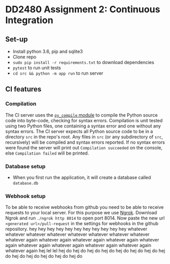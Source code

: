 # DD2480 Assignment 2: Continuous Integration

## Set-up
* Install python 3.6, pip and sqlite3
* Clone repo
* ```sudo pip install -r requirements.txt``` to download dependencies
* `pytest` to run unit tests
* ```cd src && python -m app run``` to run server

## CI features

### Compilation

The CI server uses the [`py_compile` module](https://docs.python.org/3/library/py_compile.html) to compile the Python source code into byte-code, checking for syntax errors. Compilation is unit tested using two Python files, one containing a syntax error and one without any syntax errors. The CI server expects all Python source code to be in a directory `src` in the repo's root. Any files in `src` (or any subdirectory of `src`, recursively) will be compiled and syntax errors reported. If no syntax errors were found the server will print out `Compilation succeeded` on the console, else `Compilation failed` will be printed.

### Database setup
* When you first run the application, it will create a database called `database.db`

### Webhook setup
To be able to receive webhooks from github you need to be able to receive requests to your local server. For this purpose we use [Ngrok](https://ngrok.com/).
Download Ngrok and run `./ngrok http 8014` to open port 8014. Now paste the new url
`<generated url>/pull-request` in the settings for webhooks in the github repository.
hey
hey
hey
hey
hey
hey
hey
hey
hey
hey
hey
whatever
whatever
whatever
whatever
whatever
whatever
whatever
whatever
whatever again
whatever again
whatever again
whatever again
whatever again
whatever again
whatever again
whatever again
whatever again
whatever again
hej
lel
lel
hej do
hej do
hej do
hej do
hej do
hej do
hej do
hej do
hej do
hej do
hej do
hej do
hej do

